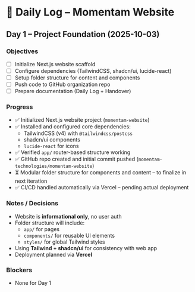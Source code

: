 # 📘 Daily Log – Momentam Website

## Day 1 – Project Foundation (2025-10-03)

### Objectives

- [ ] Initialize Next.js website scaffold
- [ ] Configure dependencies (TailwindCSS, shadcn/ui, lucide-react)
- [ ] Setup folder structure for content and components
- [ ] Push code to GitHub organization repo
- [ ] Prepare documentation (Daily Log + Handover)

### Progress

- ✅ Initialized Next.js website project (`momentam-website`)
- ✅ Installed and configured core dependencies:
  - TailwindCSS (v4) with `@tailwindcss/postcss`
  - shadcn/ui components
  - `lucide-react` for icons
- ✅ Verified `app/` router-based structure working
- ✅ GitHub repo created and initial commit pushed (`momentam-technologies/momentam-website`)
- ⏳ Modular folder structure for components and content – to finalize in next iteration
- ✅ CI/CD handled automatically via Vercel – pending actual deployment

### Notes / Decisions

- Website is **informational only**, no user auth
- Folder structure will include:
  - `app/` for pages
  - `components/` for reusable UI elements
  - `styles/` for global Tailwind styles
- Using **Tailwind + shadcn/ui** for consistency with web app
- Deployment planned via **Vercel**

### Blockers

- None for Day 1
